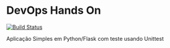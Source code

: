 # DevOps Hands On

[![Build Status](https://travis-ci.org/bogdan/datagrid.svg?branch=master)](https://sonarcloud.io/summary/overall?id=AndreTamutis_devopslab)

Aplicação Simples em Python/Flask com teste usando Unittest
